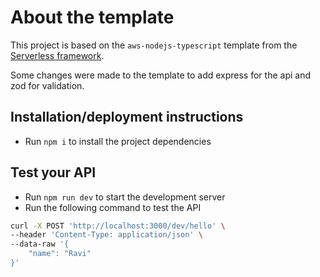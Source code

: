 # About the template

This project is based on the `aws-nodejs-typescript` template from the [Serverless framework](https://www.serverless.com/).

Some changes were made to the template to add express for the api and zod for validation.

## Installation/deployment instructions

- Run `npm i` to install the project dependencies

## Test your API

- Run `npm run dev` to start the development server
- Run the following command to test the API

```bash
curl -X POST 'http://localhost:3000/dev/hello' \
--header 'Content-Type: application/json' \
--data-raw '{
    "name": "Ravi"
}'
```
